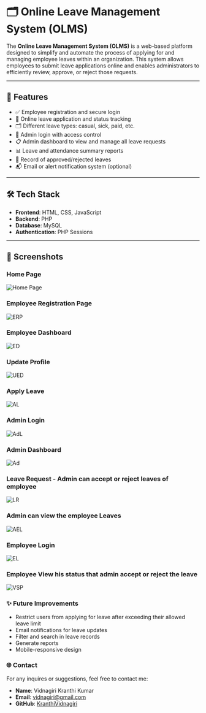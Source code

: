 # 🗂️ Online Leave Management System (OLMS)

The **Online Leave Management System (OLMS)** is a web-based platform designed to simplify and automate the process of applying for and managing employee leaves within an organization. This system allows employees to submit leave applications online and enables administrators to efficiently review, approve, or reject those requests.

---

## 🚀 Features

- ✅ Employee registration and secure login
- 📅 Online leave application and status tracking
- 🗂️ Different leave types: casual, sick, paid, etc.
- 🔐 Admin login with access control
- 📋 Admin dashboard to view and manage all leave requests
- 📊 Leave and attendance summary reports
- 📂 Record of approved/rejected leaves
- 📬 Email or alert notification system (optional)

---

## 🛠️ Tech Stack

- **Frontend**: HTML, CSS, JavaScript  
- **Backend**: PHP  
- **Database**: MySQL  
- **Authentication**: PHP Sessions  

---

## 📸 Screenshots

### Home Page
![Home Page](https://github.com/KranthiVidnagiri/OLMS/blob/main/ScreenShots/Screenshot%202025-06-04%20140028.png)


### Employee Registration Page
![ERP](https://github.com/KranthiVidnagiri/OLMS/blob/main/ScreenShots/Screenshot%20(61).png)


### Employee Dashboard
![ED](https://github.com/KranthiVidnagiri/OLMS/blob/main/ScreenShots/Screenshot%202025-06-04%20140744.png)


### Update Profile
![UED](https://github.com/KranthiVidnagiri/OLMS/blob/main/ScreenShots/Screenshot%202025-06-04%20140816.png)


### Apply Leave
![AL](https://github.com/KranthiVidnagiri/OLMS/blob/main/ScreenShots/Screenshot%202025-06-04%20140838.png)


### Admin Login 
![AdL](https://github.com/KranthiVidnagiri/OLMS/blob/main/ScreenShots/Screenshot%20(55).png)


### Admin Dashboard
![Ad](https://github.com/KranthiVidnagiri/OLMS/blob/main/ScreenShots/Screenshot%202025-06-04%20135555.png)


###  Leave Request - Admin can accept or reject leaves of employee
![LR](https://github.com/KranthiVidnagiri/OLMS/blob/main/ScreenShots/Screenshot%20(52).png)


### Admin can view the employee Leaves
![AEL](https://github.com/KranthiVidnagiri/OLMS/blob/main/ScreenShots/Screenshot%20(53).png)


### Employee Login
![EL](https://github.com/KranthiVidnagiri/OLMS/blob/main/ScreenShots/Screenshot%202025-06-04%20140052.png)


### Employee View his status that admin accept or reject the leave
![VSP](https://github.com/KranthiVidnagiri/OLMS/blob/main/ScreenShots/Screenshot%20(54).png)


### ✨ Future Improvements
- Restrict users from applying for leave after exceeding their allowed leave limit
- Email notifications for leave updates
- Filter and search in leave records
- Generate reports
- Mobile-responsive design


### 🌐 Contact 
  For any inquires or suggestions, feel free to contact me:
   - **Name**: Vidnagiri Kranthi Kumar
   - **Email**: [vidnagiri@gmail.com](mailto:vidnagiri@gmail.com)
   - **GitHub**: [KranthiVidnagiri](https://github.com/KranthiVidnagiri)
